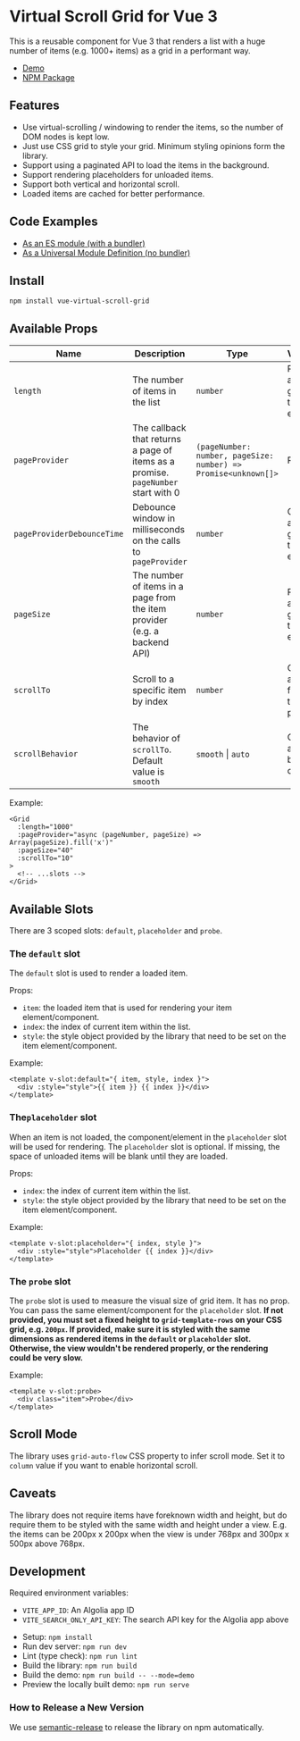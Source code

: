 # Virtual Scroll Grid for Vue 3

This is a reusable component for Vue 3 that renders a list with a huge number of
items (e.g. 1000+ items) as a grid in a performant way.

- [Demo][demo]
- [NPM Package][npm]

## Features

- Use virtual-scrolling / windowing to render the items, so the number of DOM
  nodes is kept low.
- Just use CSS grid to style your grid. Minimum styling opinions form the
  library.
- Support using a paginated API to load the items in the background.
- Support rendering placeholders for unloaded items.
- Support both vertical and horizontal scroll.
- Loaded items are cached for better performance.

## Code Examples

- [As an ES module (with a bundler)][esm]
- [As a Universal Module Definition (no bundler)][umd]

## Install

```shell
npm install vue-virtual-scroll-grid
```

## Available Props

| Name                       | Description                                                                       | Type                                                           | Validation                                           |
|----------------------------|-----------------------------------------------------------------------------------|----------------------------------------------------------------|------------------------------------------------------|
| `length`                   | The number of items in the list                                                   | `number`                                                       | Required, an integer greater than or equal to 0      |
| `pageProvider`             | The callback that returns a page of items as a promise. `pageNumber` start with 0 | `(pageNumber: number, pageSize: number) => Promise<unknown[]>` | Required                                             |
| `pageProviderDebounceTime` | Debounce window in milliseconds on the calls to `pageProvider`                    | `number`                                                       | Optional, an integer greater than or equal to 0      |
| `pageSize`                 | The number of items in a page from the item provider (e.g. a backend API)         | `number`                                                       | Required, an integer greater than or equal to 1      |
| `scrollTo`                 | Scroll to a specific item by index                                                | `number`                                                       | Optional, an integer from 0 to the `length` prop - 1 |
| `scrollBehavior`           | The behavior of `scrollTo`. Default value is `smooth`                             | `smooth` &#124; `auto`                                         | Optional, a string to be `smooth` or `auto`         |

Example:

```vue
<Grid
  :length="1000"
  :pageProvider="async (pageNumber, pageSize) => Array(pageSize).fill('x')"
  :pageSize="40"
  :scrollTo="10"
>
  <!-- ...slots -->
</Grid>
```

## Available Slots

There are 3 scoped slots: `default`, `placeholder` and `probe`.

### The `default` slot

The `default` slot is used to render a loaded item.

Props:

- `item`: the loaded item that is used for rendering your item
  element/component.
- `index`: the index of current item within the list.
- `style`: the style object provided by the library that need to be set on the
  item element/component.

Example:

```vue
<template v-slot:default="{ item, style, index }">
  <div :style="style">{{ item }} {{ index }}</div>
</template>
```

### The`placeholder` slot

When an item is not loaded, the component/element in the `placeholder` slot will
be used for rendering. The `placeholder` slot is optional. If missing, the space
of unloaded items will be blank until they are loaded.

Props:

- `index`: the index of current item within the list.
- `style`: the style object provided by the library that need to be set on the
  item element/component.

Example:

```vue
<template v-slot:placeholder="{ index, style }">
  <div :style="style">Placeholder {{ index }}</div>
</template>
```

### The `probe` slot

The `probe` slot is used to measure the visual size of grid item. It has no
prop. You can pass the same element/component for the
`placeholder` slot. **If not provided, you must set a fixed height
to `grid-template-rows` on your CSS grid, e.g. `200px`. If provided, make sure
it is styled with the same dimensions as rendered items in the `default`
or `placeholder` slot. Otherwise, the view wouldn't be rendered properly, or the
rendering could be very slow.**

Example:

```vue
<template v-slot:probe>
  <div class="item">Probe</div>
</template>
```

## Scroll Mode

The library uses `grid-auto-flow` CSS property to infer scroll mode. Set it to
`column` value if you want to enable horizontal scroll.

## Caveats

The library does not require items have foreknown width and height, but do
require them to be styled with the same width and height under a view. E.g. the
items can be 200px x 200px when the view is under 768px and 300px x 500px above
768px.

## Development

Required environment variables:

- `VITE_APP_ID`: An Algolia app ID
- `VITE_SEARCH_ONLY_API_KEY`: The search API key for the Algolia app above

* Setup: `npm install`
* Run dev server: `npm run dev `
* Lint (type check): `npm run lint `
* Build the library: `npm run build `
* Build the demo: `npm run build -- --mode=demo `
* Preview the locally built demo: `npm run serve `

### How to Release a New Version

We use [semantic-release][semantic-release] to release the library on npm
automatically.

[demo]: https://grid.kiwiberry.nz/
[npm]: https://www.npmjs.com/package/vue-virtual-scroll-grid
[esm]: https://codesandbox.io/s/vue-virtual-scroll-grid-esm-vt27c?file=/App.vue
[umd]: https://codesandbox.io/s/vue-virtual-scroll-grid-umd-k14w5?file=/index.html
[semantic-release]: https://semantic-release.gitbook.io/semantic-release/#how-does-it-work
